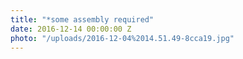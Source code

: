 ```yaml
---
title: "*some assembly required"
date: 2016-12-14 00:00:00 Z
photo: "/uploads/2016-12-04%2014.51.49-8cca19.jpg"
---
```


